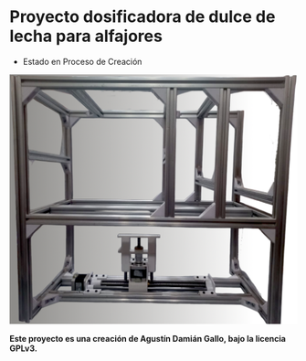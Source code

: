 # Proyecto dosificadora de dulce de lecha para alfajores

* Estado en Proceso de Creación

![Logo de mi proyecto](https://github.com/agunet/dosificadora/blob/main/dosificadora.png)



****Este proyecto es una creación de Agustín Damián Gallo, bajo la licencia GPLv3.****


